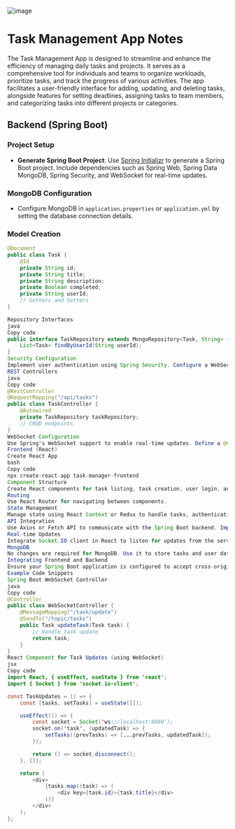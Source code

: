 ![image](https://github.com/Academixedu/Projects/assets/43459668/bbade333-6028-4bc6-8cb7-2830f306fc37)


# Task Management App Notes
The Task Management App is designed to streamline and enhance the efficiency of managing daily tasks and projects. It serves as a comprehensive tool for individuals and teams to organize workloads, prioritize tasks, and track the progress of various activities. The app facilitates a user-friendly interface for adding, updating, and deleting tasks, alongside features for setting deadlines, assigning tasks to team members, and categorizing tasks into different projects or categories.

## Backend (Spring Boot)

### Project Setup
- **Generate Spring Boot Project**: Use [Spring Initializr](https://start.spring.io/) to generate a Spring Boot project. Include dependencies such as Spring Web, Spring Data MongoDB, Spring Security, and WebSocket for real-time updates.

### MongoDB Configuration
- Configure MongoDB in `application.properties` or `application.yml` by setting the database connection details.

### Model Creation
```java
@Document
public class Task {
    @Id
    private String id;
    private String title;
    private String description;
    private Boolean completed;
    private String userId;
    // Getters and Setters
}

Repository Interfaces
java
Copy code
public interface TaskRepository extends MongoRepository<Task, String> {
    List<Task> findByUserId(String userId);
}
Security Configuration
Implement user authentication using Spring Security. Configure a WebSecurityConfigurerAdapter to manage authentication and authorization.
REST Controllers
java
Copy code
@RestController
@RequestMapping("/api/tasks")
public class TaskController {
    @Autowired
    private TaskRepository taskRepository;
    // CRUD endpoints
}
WebSocket Configuration
Use Spring's WebSocket support to enable real-time updates. Define a @Controller that sends messages to clients when tasks are updated.
Frontend (React)
Create React App
bash
Copy code
npx create-react-app task-manager-frontend
Component Structure
Create React components for task listing, task creation, user login, and registration.
Routing
Use React Router for navigating between components.
State Management
Manage state using React Context or Redux to handle tasks, authentication status, and real-time updates.
API Integration
Use Axios or Fetch API to communicate with the Spring Boot backend. Implement CRUD operations for tasks and handle user authentication.
Real-time Updates
Integrate Socket.IO client in React to listen for updates from the server and update the UI accordingly.
MongoDB
No changes are required for MongoDB. Use it to store tasks and user data as defined in your models.
Integrating Frontend and Backend
Ensure your Spring Boot application is configured to accept cross-origin requests from your React frontend.
Example Code Snippets
Spring Boot WebSocket Controller
java
Copy code
@Controller
public class WebSocketController {
    @MessageMapping("/task/update")
    @SendTo("/topic/tasks")
    public Task updateTask(Task task) {
        // Handle task update
        return task;
    }
}
React Component for Task Updates (using WebSocket)
jsx
Copy code
import React, { useEffect, useState } from 'react';
import { Socket } from 'socket.io-client';

const TaskUpdates = () => {
    const [tasks, setTasks] = useState([]);

    useEffect(() => {
        const socket = Socket('ws://localhost:8080');
        socket.on('task', (updatedTask) => {
            setTasks((prevTasks) => [...prevTasks, updatedTask]);
        });

        return () => socket.disconnect();
    }, []);

    return (
        <div>
            {tasks.map((task) => (
                <div key={task.id}>{task.title}</div>
            ))}
        </div>
    );
};

